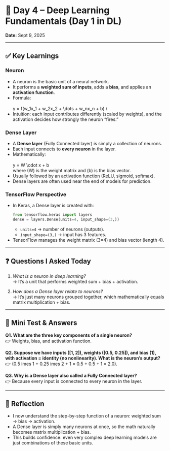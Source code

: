 # 📘 Day 4 – Deep Learning Fundamentals (Day 1 in DL)

**Date:** Sept 9, 2025  

---

## ✅ Key Learnings

### Neuron
- A neuron is the basic unit of a neural network.  
- It performs a **weighted sum of inputs**, adds a **bias**, and applies an **activation function**.  
- Formula:  
  \
  y = f(w_1x_1 + w_2x_2 + \dots + w_nx_n + b)
  \
- Intuition: each input contributes differently (scaled by weights), and the activation decides how strongly the neuron “fires.”

### Dense Layer
- A **Dense layer** (Fully Connected layer) is simply a collection of neurons.  
- Each input connects to **every neuron** in the layer.  
- Mathematically:  
  \
  y = W \cdot x + b
  \
  where \(W\) is the weight matrix and \(b\) is the bias vector.  
- Usually followed by an activation function (ReLU, sigmoid, softmax).  
- Dense layers are often used near the end of models for prediction.

### TensorFlow Perspective
- In Keras, a Dense layer is created with:  
  ```python
  from tensorflow.keras import layers
  dense = layers.Dense(units=4, input_shape=(3,))
  ```
  - `units=4` → number of neurons (outputs).  
  - `input_shape=(3,)` → input has 3 features.  
- TensorFlow manages the weight matrix (3×4) and bias vector (length 4).

---

## ❓ Questions I Asked Today
1. *What is a neuron in deep learning?*  
   → It’s a unit that performs weighted sum + bias + activation.  

2. *How does a Dense layer relate to neurons?*  
   → It’s just many neurons grouped together, which mathematically equals matrix multiplication + bias.  

---

## 🧪 Mini Test & Answers

**Q1. What are the three key components of a single neuron?**  
👉 Weights, bias, and activation function.  

**Q2. Suppose we have inputs \([1, 2]\), weights \([0.5, 0.25]\), and bias \(1\), with activation = identity (no nonlinearity). What is the neuron’s output?**  
👉 \(0.5 	imes 1 + 0.25 	imes 2 + 1 = 0.5 + 0.5 + 1 = 2.0\).  

**Q3. Why is a Dense layer also called a Fully Connected layer?**  
👉 Because every input is connected to every neuron in the layer.  

---

## 📝 Reflection
- I now understand the step-by-step function of a neuron: weighted sum → bias → activation.  
- A Dense layer is simply many neurons at once, so the math naturally becomes matrix multiplication + bias.  
- This builds confidence: even very complex deep learning models are just combinations of these basic units.  
